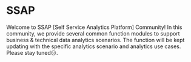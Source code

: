 # SSAP

Welcome to SSAP [Self Service Analytics Platform] Community! 
In this community, we provide several common function modules to support business & technical data analytics scenarios. The function will be kept updating with the specific analytics scenario and analytics use cases. Please stay tuned😑.